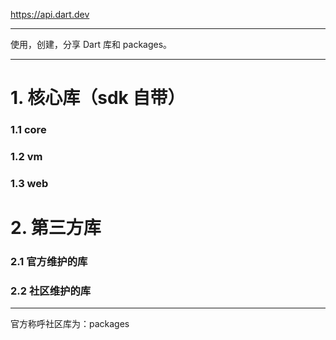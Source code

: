 https://api.dart.dev

---

使用，创建，分享 Dart 库和 packages。

---

# 1. 核心库（sdk 自带）
### 1.1 core
### 1.2 vm
### 1.3 web  

# 2. 第三方库
### 2.1 官方维护的库
### 2.2 社区维护的库

---

官方称呼社区库为：packages

